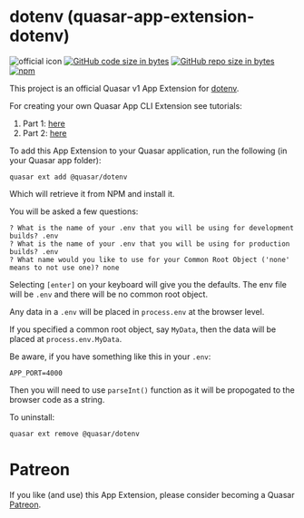 dotenv (quasar-app-extension-dotenv)
===

![official icon](https://img.shields.io/badge/Quasar%201.0-Official%20CLI%20App%20Extension-blue.svg)
[![GitHub code size in bytes](https://img.shields.io/github/languages/code-size/quasarframework/app-extension-dotenv.svg)]()
[![GitHub repo size in bytes](https://img.shields.io/github/repo-size/quasarframework/app-extension-dotenv.svg)]()
[![npm](https://img.shields.io/npm/dt/@quasar/quasar-app-extension-dotenv.svg)](https://www.npmjs.com/package/@quasar/quasar-app-extension-dotenv)


This project is an official Quasar v1 App Extension for [dotenv](https://www.npmjs.com/package/dotenv).

For creating your own Quasar App CLI Extension see tutorials:
1. Part 1: [here](https://medium.com/p/4a87561336ef)
2. Part 2: [here](https://medium.com/p/dac4740c1daa)

To add this App Extension to your Quasar application, run the following (in your Quasar app folder):

```
quasar ext add @quasar/dotenv
```
Which will retrieve it from NPM and install it.

You will be asked a few questions:
```
? What is the name of your .env that you will be using for development builds? .env
? What is the name of your .env that you will be using for production builds? .env
? What name would you like to use for your Common Root Object ('none' means to not use one)? none
```
Selecting `[enter]` on your keyboard will give you the defaults. The env file will be `.env` and there will be no common root object.

Any data in a `.env` will be placed in `process.env` at the browser level. 

If you specified a common root object, say `MyData`, then the data will be placed at `process.env.MyData`.

Be aware, if you have something like this in your `.env`:

`APP_PORT=4000`

Then you will need to use `parseInt()` function as it will be propogated to the browser code as a string.

To uninstall:
```
quasar ext remove @quasar/dotenv
```

# Patreon
If you like (and use) this App Extension, please consider becoming a Quasar [Patreon](https://www.patreon.com/quasarframework).
